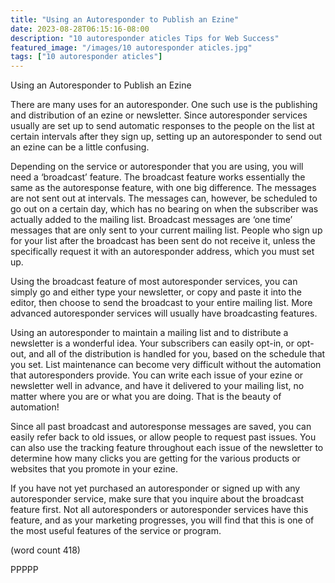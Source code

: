 ```yaml
---
title: "Using an Autoresponder to Publish an Ezine"
date: 2023-08-28T06:15:16-08:00
description: "10 autoresponder aticles Tips for Web Success"
featured_image: "/images/10 autoresponder aticles.jpg"
tags: ["10 autoresponder aticles"]
---
```


Using an Autoresponder to Publish an Ezine

There are many uses for an autoresponder. One 
such use is the publishing and distribution of an 
ezine or newsletter. Since autoresponder services
usually are set up to send automatic responses to 
the people on the list at certain intervals after they 
sign up, setting up an autoresponder to send out an 
ezine can be a little confusing.

Depending on the service or autoresponder that you 
are using, you will need a ‘broadcast’ feature. The 
broadcast feature works essentially the same as the 
autoresponse feature, with one big difference. The 
messages are not sent out at intervals. The 
messages can, however, be scheduled to go out on 
a certain day, which has no bearing on when the 
subscriber was actually added to the mailing list. 
Broadcast messages are ‘one time’ messages that 
are only sent to your current mailing list. People 
who sign up for your list after the broadcast has 
been sent do not receive it, unless the specifically
request it with an autoresponder address, which 
you must set up.

Using the broadcast feature of most autoresponder 
services, you can simply go and either type your 
newsletter, or copy and paste it into the editor, then 
choose to send the broadcast to your entire mailing 
list. More advanced autoresponder services will 
usually have broadcasting features. 

Using an autoresponder to maintain a mailing list 
and to distribute a newsletter is a wonderful idea. 
Your subscribers can easily opt-in, or opt-out, and 
all of the distribution is handled for you, based on 
the schedule that you set. List maintenance can 
become very difficult without the automation that 
autoresponders provide. You can write each issue 
of your ezine or newsletter well in advance, and 
have it delivered to your mailing list, no matter 
where you are or what you are doing. That is the 
beauty of automation!

Since all past broadcast and autoresponse 
messages are saved, you can easily refer back to 
old issues, or allow people to request past issues. 
You can also use the tracking feature throughout 
each issue of the newsletter to determine how
many clicks you are getting for the various products 
or websites that you promote in your ezine.

If you have not yet purchased an autoresponder or 
signed up with any autoresponder service, make 
sure that you inquire about the broadcast feature 
first. Not all autoresponders or autoresponder 
services have this feature, and as your marketing 
progresses, you will find that this is one of the most 
useful features of the service or program.

(word count 418)

PPPPP

